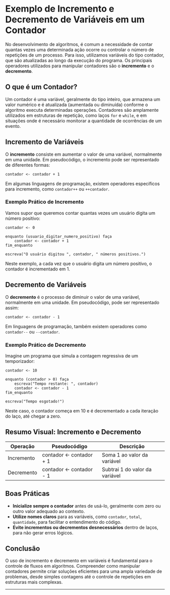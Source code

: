 
# Exemplo de Incremento e Decremento de Variáveis em um Contador

No desenvolvimento de algoritmos, é comum a necessidade de contar quantas vezes uma determinada ação ocorre ou controlar o número de repetições de um processo. Para isso, utilizamos variáveis do tipo contador, que são atualizadas ao longo da execução do programa. Os principais operadores utilizados para manipular contadores são o **incremento** e o **decremento**.

## O que é um Contador?

Um contador é uma variável, geralmente do tipo inteiro, que armazena um valor numérico e é atualizada (aumentada ou diminuída) conforme o algoritmo executa determinadas operações. Contadores são amplamente utilizados em estruturas de repetição, como laços `for` e `while`, e em situações onde é necessário monitorar a quantidade de ocorrências de um evento.

## Incremento de Variáveis

O **incremento** consiste em aumentar o valor de uma variável, normalmente em uma unidade. Em pseudocódigo, o incremento pode ser representado de diferentes formas:

```pseudocode
contador <- contador + 1
```

Em algumas linguagens de programação, existem operadores específicos para incremento, como `contador++` ou `++contador`.

### Exemplo Prático de Incremento

Vamos supor que queremos contar quantas vezes um usuário digita um número positivo:

```pseudocode
contador <- 0

enquanto (usuario_digitar_numero_positivo) faça
    contador <- contador + 1
fim_enquanto

escreva("O usuário digitou ", contador, " números positivos.")
```

Neste exemplo, a cada vez que o usuário digita um número positivo, o contador é incrementado em 1.

## Decremento de Variáveis

O **decremento** é o processo de diminuir o valor de uma variável, normalmente em uma unidade. Em pseudocódigo, pode ser representado assim:

```pseudocode
contador <- contador - 1
```

Em linguagens de programação, também existem operadores como `contador--` ou `--contador`.

### Exemplo Prático de Decremento

Imagine um programa que simula a contagem regressiva de um temporizador:

```pseudocode
contador <- 10

enquanto (contador > 0) faça
    escreva("Tempo restante: ", contador)
    contador <- contador - 1
fim_enquanto

escreva("Tempo esgotado!")
```

Neste caso, o contador começa em 10 e é decrementado a cada iteração do laço, até chegar a zero.

## Resumo Visual: Incremento e Decremento

| Operação   | Pseudocódigo             | Descrição                        |
|------------|-------------------------|----------------------------------|
| Incremento | contador <- contador + 1 | Soma 1 ao valor da variável      |
| Decremento | contador <- contador - 1 | Subtrai 1 do valor da variável   |

## Boas Práticas

- **Inicialize sempre o contador** antes de usá-lo, geralmente com zero ou outro valor adequado ao contexto.
- **Utilize nomes claros** para as variáveis, como `contador`, `total`, `quantidade`, para facilitar o entendimento do código.
- **Evite incrementos ou decrementos desnecessários** dentro de laços, para não gerar erros lógicos.

## Conclusão

O uso de incremento e decremento em variáveis é fundamental para o controle de fluxos em algoritmos. Compreender como manipular contadores permite criar soluções eficientes para uma ampla variedade de problemas, desde simples contagens até o controle de repetições em estruturas mais complexas.

---
```